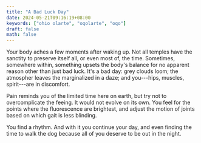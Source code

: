 ```yaml
---
title: "A Bad Luck Day"
date: 2024-05-21T09:16:19+08:00
keywords: ["ohio olarte", "oqolarte", "oqo"]
draft: false
math: false
---
```


Your body aches a few moments after waking up. Not all temples have the
sanctity to preserve itself all, or even most of, the time. Sometimes,
somewhere within, something upsets the body's balance for no apparent
reason other than just bad luck. It's a bad day: grey clouds loom; the
atmospher leaves the marginalized in a daze; and you---hips, muscles,
spirit---are in discomfort.

Pain reminds you of the limited time here on earth, but try not to
overcomplicate the feeing. It would not evolve on its own. You feel for
the points where the fluorescence are brightest, and adjust the motion
of joints based on which gait is less blinding.

You find a rhythm. And with it you continue your day, and even finding
the time to walk the dog because all of you deserve to be out in the
night.
